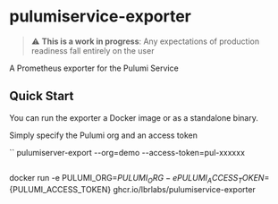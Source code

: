 # pulumiservice-exporter

> :warning: **This is a work in progress**: Any expectations of production readiness fall entirely on the user

A Prometheus exporter for the Pulumi Service

## Quick Start 

You can run the exporter a Docker image or as a standalone binary.

Simply specify the Pulumi org and an access token

``
pulumiserver-export --org=demo --access-token=pul-xxxxxx
```

```
docker run -e PULUMI_ORG=${PULUMI_ORG} -e PULUMI_ACCESS_TOKEN=${PULUMI_ACCESS_TOKEN} ghcr.io/lbrlabs/pulumiservice-exporter
```
